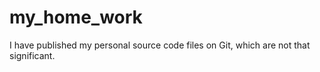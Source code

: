 # my_home_work
I have published my personal source code files on Git, which are not that significant.
